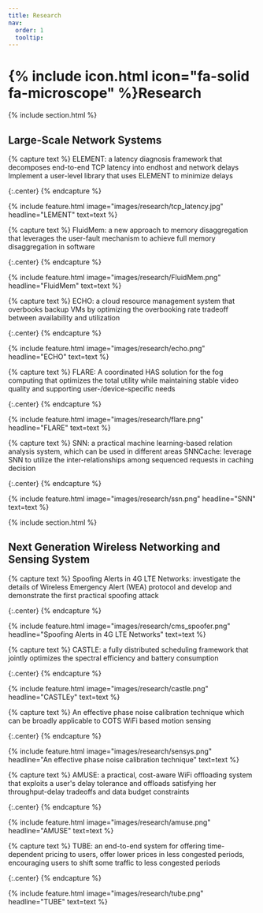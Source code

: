 ```yaml
---
title: Research
nav:
  order: 1
  tooltip: 
---
```


# {% include icon.html icon="fa-solid fa-microscope" %}Research

{% include section.html %}

## Large-Scale Network Systems

{% capture text %}
ELEMENT: a latency diagnosis framework that decomposes end-to-end TCP latency into endhost and network delays
Implement a user-level library that uses ELEMENT to minimize delays

{:.center}
{% endcapture %}

{%
  include feature.html
  image="images/research/tcp_latency.jpg"
  headline="LEMENT"
  text=text
%}

{% capture text %}
FluidMem: a new approach to memory disaggregation that leverages the user-fault mechanism to achieve full memory disaggregation in software

{:.center}
{% endcapture %}

{%
  include feature.html
  image="images/research/FluidMem.png"
  headline="FluidMem"
  text=text
%}

{% capture text %}
ECHO: a cloud resource management system that overbooks backup VMs by optimizing the overbooking rate tradeoff between availability and utilization

{:.center}
{% endcapture %}

{%
  include feature.html
  image="images/research/echo.png"
  headline="ECHO"
  text=text
%}

{% capture text %}
FLARE: A coordinated HAS solution for the fog computing that optimizes the total utility while maintaining stable video quality and supporting user-/device-specific needs

{:.center}
{% endcapture %}

{%
  include feature.html
  image="images/research/flare.png"
  headline="FLARE"
  text=text
%}

{% capture text %}
SNN: a practical machine learning-based relation analysis system, which can be used in different areas
SNNCache: leverage SNN to utilize the inter-relationships among sequenced requests in caching decision

{:.center}
{% endcapture %}

{%
  include feature.html
  image="images/research/ssn.png"
  headline="SNN"
  text=text
%}

{% include section.html %}

## Next Generation Wireless Networking and Sensing System

{% capture text %}
Spoofing Alerts in 4G LTE Networks: investigate the details of Wireless Emergency Alert (WEA) protocol and develop and demonstrate the first practical spoofing attack

{:.center}
{% endcapture %}

{%
  include feature.html
  image="images/research/cms_spoofer.png"
  headline="Spoofing Alerts in 4G LTE Networks"
  text=text
%}

{% capture text %}
CASTLE: a fully distributed scheduling framework that jointly optimizes the spectral efficiency and battery consumption

{:.center}
{% endcapture %}

{%
  include feature.html
  image="images/research/castle.png"
  headline="CASTLEy"
  text=text
%}

{% capture text %}
An effective phase noise calibration technique which can be broadly applicable to COTS WiFi based motion sensing

{:.center}
{% endcapture %}

{%
  include feature.html
  image="images/research/sensys.png"
  headline="An effective phase noise calibration technique"
  text=text
%}

{% capture text %}
AMUSE: a practical, cost-aware WiFi offloading system that exploits a user's delay tolerance and offloads satisfying her throughput-delay tradeoffs and data budget constraints

{:.center}
{% endcapture %}

{%
  include feature.html
  image="images/research/amuse.png"
  headline="AMUSE"
  text=text
%}

{% capture text %}
TUBE: an end-to-end system for offering time-dependent pricing to users, offer lower prices in less congested periods, encouraging users to shift some traffic to less congested periods

{:.center}
{% endcapture %}

{%
  include feature.html
  image="images/research/tube.png"
  headline="TUBE"
  text=text
%}